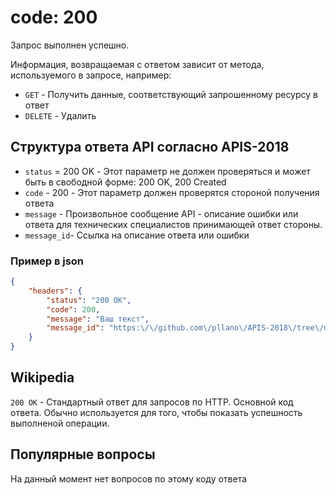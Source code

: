 # code: 200
Запрос выполнен успешно. 

Информация, возвращаемая с ответом зависит от метода, используемого в запросе, например:
- `GET` - Получить данные, соответствующий запрошенному ресурсу в ответ
- `DELETE` - Удалить
## Структура ответа API согласно APIS-2018
- `status` = 200 OK - Этот параметр не должен проверяться и может быть в свободной форме: 200 OK, 200 Created
- `code` - 200 - Этот параметр должен проверятся стороной получения ответа
- `message` - Произвольное сообщение API - описание ошибки или ответа для технических специалистов принимающей ответ стороны.
- `message_id`- Ссылка на описание ответа или ошибки

### Пример в json
```json
{
    "headers": {
        "status": "200 OK",
        "code": 200,
        "message": "Ваш текст",
        "message_id": "https:\/\/github.com\/pllano\/APIS-2018\/tree\/master\/http-codes\/200.md"
    }
}
```
## Wikipedia
`200 OK` - Стандартный ответ для запросов по HTTP. Основной код ответа. Обычно используется для того, чтобы показать успешность выполненой операции.

## Популярные вопросы
На данный момент нет вопросов по этому коду ответа
